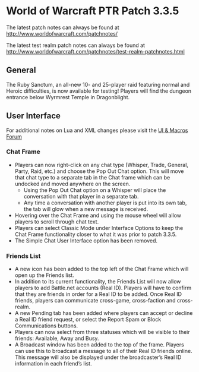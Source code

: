 World of Warcraft PTR Patch 3.3.5
=================================

The latest patch notes can always be found at <http://www.worldofwarcraft.com/patchnotes/>

The latest test realm patch notes can always be found at <http://www.worldofwarcraft.com/patchnotes/test-realm-patchnotes.html>

General
-------

The Ruby Sanctum, an all-new 10- and 25-player raid featuring normal and Heroic difficulties, is now available for testing! Players will find the dungeon entrance below Wyrmrest Temple in Dragonblight.

User Interface
--------------

For additional notes on Lua and XML changes please visit the [UI & Macros Forum](http://forums.worldofwarcraft.com/board.html?sid=1&amp;forumId=11114)

### Chat Frame

* Players can now right-click on any chat type (Whisper, Trade, General, Party, Raid, etc.) and choose the Pop Out Chat option. This will move that chat type to a separate tab in the Chat frame which can be undocked and moved anywhere on the screen.
   * Using the Pop Out Chat option on a Whisper will place the conversation with that player in a separate tab.
   * Any time a conversation with another player is put into its own tab, the tab will glow when a new message is received.
* Hovering over the Chat Frame and using the mouse wheel will allow players to scroll through chat text.
* Players can select Classic Mode under Interface Options to keep the Chat Frame functionality closer to what it was prior to patch 3.3.5.
* The Simple Chat User Interface option has been removed.

### Friends List

* A new icon has been added to the top left of the Chat Frame which will open up the Friends list.
* In addition to its current functionality, the Friends List will now allow players to add Battle.net accounts (Real ID). Players will have to confirm that they are friends in order for a Real ID to be added. Once Real ID friends, players can communicate cross-game, cross-faction and cross-realm.
* A new Pending tab has been added where players can accept or decline a Real ID friend request, or select the Report Spam or Block Communications buttons.
* Players can now select from three statuses which will be visible to their friends: Available, Away and Busy.
* A Broadcast window has been added to the top of the frame. Players can use this to broadcast a message to all of their Real ID friends online. This message will also be displayed under the broadcaster’s Real ID information in each friend’s list.
